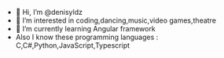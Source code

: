 - 👋 Hi, I’m @denisyldz
- 👀 I’m interested in coding,dancing,music,video games,theatre
- 🌱 I’m currently learning Angular framework
- Also I know these programming languages : C,C#,Python,JavaScript,Typescript

<!---
denisyldz/denisyldz is a ✨ special ✨ repository because its `README.md` (this file) appears on your GitHub profile.
You can click the Preview link to take a look at your changes.
--->

